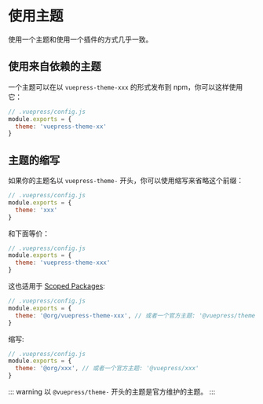 # 使用主题

使用一个主题和使用一个插件的方式几乎一致。

## 使用来自依赖的主题

一个主题可以在以 `vuepress-theme-xxx` 的形式发布到 npm，你可以这样使用它：

``` js
// .vuepress/config.js
module.exports = {
  theme: 'vuepress-theme-xx'
}
```

## 主题的缩写

如果你的主题名以 `vuepress-theme-` 开头，你可以使用缩写来省略这个前缀：

``` js
// .vuepress/config.js
module.exports = {
  theme: 'xxx'
}
```

和下面等价：

``` js
// .vuepress/config.js
module.exports = {
  theme: 'vuepress-theme-xxx'
}
```

这也适用于 [Scoped Packages](https://docs.npmjs.com/misc/scope):

``` js
// .vuepress/config.js
module.exports = {
  theme: '@org/vuepress-theme-xxx', // 或者一个官方主题: '@vuepress/theme-xxx'
}
```

缩写:

``` js
// .vuepress/config.js
module.exports = {
  theme: '@org/xxx', // 或者一个官方主题: '@vuepress/xxx'
}
```

::: warning
以 `@vuepress/theme-` 开头的主题是官方维护的主题。
:::
